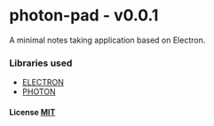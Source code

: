 # photon-pad - v0.0.1	

A minimal notes taking application based on Electron.

### Libraries used

- [ELECTRON](https://github.com/atom/electron)
- [PHOTON](https://github.com/connors/photon)

#### License [MIT](LICENSE.md)

